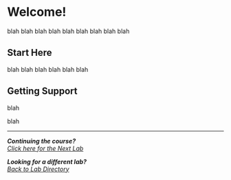 # Welcome!
blah blah blah blah blah
blah blah blah
blah

## Start Here
blah blah blah 
blah blah
blah

## Getting Support

blah 

blah

***                                                       

<b><i>Continuing the course?</b>
</br>
[Click here for the Next Lab](/courseFiles/logAnalysis_Basics/logAnalysis_basics.md)</i>

<b><i>Looking for a different lab? </b></br>[Back to Lab Directory](/coursenavigation.md)</i>

